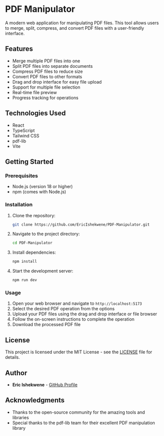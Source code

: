 # PDF Manipulator

A modern web application for manipulating PDF files. This tool allows users to merge, split, compress, and convert PDF files with a user-friendly interface.

## Features

- Merge multiple PDF files into one
- Split PDF files into separate documents
- Compress PDF files to reduce size
- Convert PDF files to other formats
- Drag and drop interface for easy file upload
- Support for multiple file selection
- Real-time file preview
- Progress tracking for operations

## Technologies Used

- React
- TypeScript
- Tailwind CSS
- pdf-lib
- Vite

## Getting Started

### Prerequisites

- Node.js (version 18 or higher)
- npm (comes with Node.js)

### Installation

1. Clone the repository:
   ```bash
   git clone https://github.com/EricIshekwene/PDF-Manipulator.git
   ```

2. Navigate to the project directory:
   ```bash
   cd PDF-Manipulator
   ```

3. Install dependencies:
   ```bash
   npm install
   ```

4. Start the development server:
   ```bash
   npm run dev
   ```

### Usage

1. Open your web browser and navigate to `http://localhost:5173`
2. Select the desired PDF operation from the options
3. Upload your PDF files using the drag and drop interface or file browser
4. Follow the on-screen instructions to complete the operation
5. Download the processed PDF file

## License

This project is licensed under the MIT License - see the [LICENSE](LICENSE) file for details.

## Author

- **Eric Ishekwene** - [GitHub Profile](https://github.com/EricIshekwene)

## Acknowledgments

- Thanks to the open-source community for the amazing tools and libraries
- Special thanks to the pdf-lib team for their excellent PDF manipulation library